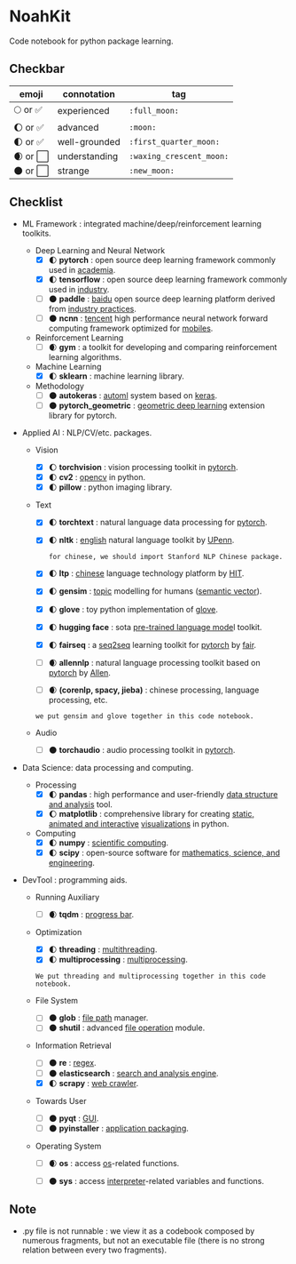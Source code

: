 # NoahKit
Code notebook for python package learning.

## Checkbar

| emoji                     | connotation   | tag                      |
| ------------------------- | ------------- | ------------------------ |
| 🌕 or :white_check_mark:   | experienced   | `:full_moon:`            |
| 🌔 or :white_check_mark:   | advanced      | `:moon:`                 |
| 🌓 or :white_check_mark:   | well-grounded | `:first_quarter_moon:`   |
| 🌒 or :white_large_square: | understanding | `:waxing_crescent_moon:` |
| 🌑 or :white_large_square: | strange       | `:new_moon:`             |

## Checklist

- ML Framework : integrated machine/deep/reinforcement learning toolkits.
  - Deep Learning and Neural Network
    - [x] :first_quarter_moon: **pytorch** : open source deep learning framework commonly used in <u>academia</u>.
    - [x] :first_quarter_moon: **tensorflow** : open source deep learning framework commonly used in <u>industry</u>.
    - [ ] :new_moon: **paddle** : <u>baidu</u> open source deep learning platform derived from <u>industry practices</u>.
    - [ ] :new_moon: **ncnn** : <u>tencent</u> high performance neural network forward computing framework optimized for <u>mobiles</u>.
  - Reinforcement Learning
    - [ ] :waxing_crescent_moon: **gym** : a toolkit for developing and comparing reinforcement learning algorithms.
  - Machine Learning
    - [x] :first_quarter_moon: **sklearn** : machine learning library.
  - Methodology
    - [ ] :new_moon: **autokeras** : <u>automl</u> system based on <u>keras</u>. 
    - [ ] :new_moon: **pytorch_geometric** : <u>geometric deep learning</u> extension library for pytorch.

- Applied AI : NLP/CV/etc. packages.
  - Vision
    - [x] :moon: **torchvision** : vision processing toolkit in <u>pytorch</u>.
    - [x] :first_quarter_moon: ​**cv2** : <u>opencv</u> in python.
    - [x] :first_quarter_moon: ​**pillow** : python imaging library.
  - Text
    - [x] :first_quarter_moon: **torchtext** : natural language data processing for <u>pytorch</u>.
    
    - [x] :first_quarter_moon: **nltk** : <u>english</u> natural language toolkit by <u>UPenn</u>.
    
      `for chinese, we should import Stanford NLP Chinese package.`
    
    - [x] :first_quarter_moon: **ltp** : <u>chinese</u> language technology platform by <u>HIT</u>.
    
    - [x] :first_quarter_moon: **gensim** : <u>topic</u> modelling for humans (<u>semantic vector</u>).
    
    - [x] :first_quarter_moon: **glove** : toy python implementation of <u>glove</u>.
    
    - [x] :first_quarter_moon: ​**hugging face** : sota <u>pre-trained language mode</u>l toolkit.
    
    - [x] :first_quarter_moon: ​**fairseq** : a <u>seq2seq</u> learning toolkit for <u>pytorch</u> by <u>fair</u>.
    
    - [ ] :waxing_crescent_moon: **allennlp** : natural language processing toolkit based on <u>pytorch</u> by <u>Allen</u>.
    
    - [ ] :waxing_crescent_moon: **​(corenlp, spacy, jieba)** : chinese processing, language processing, etc.
    
    `we put gensim and glove together in this code notebook.`
    
  - Audio
    - [ ] :new_moon: ​**torchaudio** : audio processing toolkit in <u>pytorch</u>.
  
- Data Science: data processing and computing.
  - Processing
    - [x] :first_quarter_moon: **pandas** : high performance and user-friendly <u>data structure and analysis</u> tool.
    - [x] :moon: **matplotlib** : comprehensive library for creating <u>static, animated and interactive</u> <u>visualizations</u>  in python.
  - Computing
    - [x] :first_quarter_moon: **numpy** : <u>scientific computing</u>.
    - [x] :first_quarter_moon: **scipy** : open-source software for <u>mathematics, science, and engineering</u>.

- DevTool : programming aids.

  - Running Auxiliary
    - [ ] :waxing_crescent_moon: ​**tqdm** : <u>progress bar</u>.

  - Optimization

    - [x] :first_quarter_moon: **threading** : <u>multithreading</u>.
    - [x] :first_quarter_moon: **multiprocessing** : <u>multiprocessing</u>.

    `We put threading and multiprocessing together in this code notebook.`

  - File System

    - [ ] :new_moon: ​**glob** : <u>file path</u> manager.
    - [ ] :new_moon: ​**shutil** : advanced <u>file operation</u> module.

  - Information Retrieval

    - [ ] :new_moon: ​**re** : <u>regex</u>.
    - [ ] :new_moon: ​**elasticsearch** : <u>search and analysis engine</u>.
    - [x] :first_quarter_moon: **scrapy** : <u>web crawler</u>.

  - Towards User

    - [ ] :new_moon: ​**pyqt** : <u>GUI</u>.    
    - [ ] :new_moon: ​**pyinstaller** : <u>application packaging</u>.

  - Operating System

    - [ ] :waxing_crescent_moon: **os** : access <u>os</u>-related functions.

    - [ ] :new_moon: ​**sys** : access <u>interpreter</u>-related variables and functions.
    
## Note
- .py file is not runnable : we view it as a codebook composed by numerous fragments, but not an executable file 
(there is no strong relation between every two fragments).
